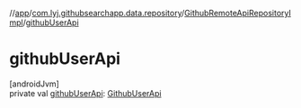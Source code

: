 //[app](../../../index.md)/[com.lyj.githubsearchapp.data.repository](../index.md)/[GithubRemoteApiRepositoryImpl](index.md)/[githubUserApi](github-user-api.md)

# githubUserApi

[androidJvm]\
private val [githubUserApi](github-user-api.md): [GithubUserApi](../../com.lyj.githubsearchapp.data.source.remote.service/-github-user-api/index.md)
